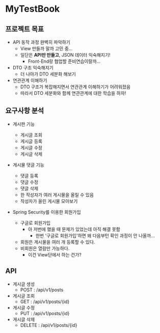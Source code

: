 # MyTestBook

## 프로젝트 목표
* API 동작 과정 완벽히 파악하기
  * View 만들까 말까 고민 중...
  * 일단은 **API만 만들고**, JSON 데이터 익숙해지기!
    * Front-End랑 협업할 준비연습이랄까...
* DTO 구조 익숙해지기
  * 더 나아가 DTO 세분화 해보기
* 연관관계 이해하기
  * DTO 구조가 복잡해지면서 연관관계 이해하기가 어려워졌음
  * 따라서 DTO 세분화와 함께 연관관계에 대한 학습을 하자!


## 요구사항 분석
* 게시판 기능
  * 게시글 조회
  * 게시글 등록
  * 게시글 수정
  * 게시글 삭제

* 게시물 댓글 기능
  * 댓글 등록
  * 댓글 수정
  * 댓글 삭제
  * 한 작성자가 여러 게시물을 올릴 수 있음
  * 작성자가 올린 게시물 모아보기

* Spring Security를 이용한 회원가입
  * 구글로 회원가입
    * 아 저번에 했을 때 문제가 있었는데 아직 해결 못함
      * 한번 '구글로 회원가입'하면 왜 다음부턴 확인 과정이 안 나올까...
  * 회원은 게시물을 여러 개 등록할 수 있다.
  * 비회원은 열람만 가능하다.
    * 이건 View단에서 하는 건가?


## API
* 게시글 생성 
  * POST : /api/v1/posts
* 게시글 조회
  * GET : /api/v1/posts/{id}
* 게시글 수정
  * PUT : /api/v1/posts/{id}
* 게시글 삭제
  * DELETE : /api/v1/posts/{id}


